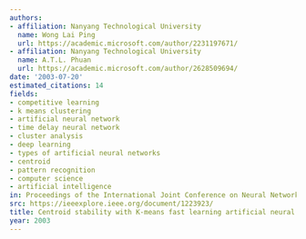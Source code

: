 ```yaml
---
authors:
- affiliation: Nanyang Technological University
  name: Wong Lai Ping
  url: https://academic.microsoft.com/author/2231197671/
- affiliation: Nanyang Technological University
  name: A.T.L. Phuan
  url: https://academic.microsoft.com/author/2628509694/
date: '2003-07-20'
estimated_citations: 14
fields:
- competitive learning
- k means clustering
- artificial neural network
- time delay neural network
- cluster analysis
- deep learning
- types of artificial neural networks
- centroid
- pattern recognition
- computer science
- artificial intelligence
in: Proceedings of the International Joint Conference on Neural Networks, 2003.
src: https://ieeexplore.ieee.org/document/1223923/
title: Centroid stability with K-means fast learning artificial neural networks
year: 2003
---
```

